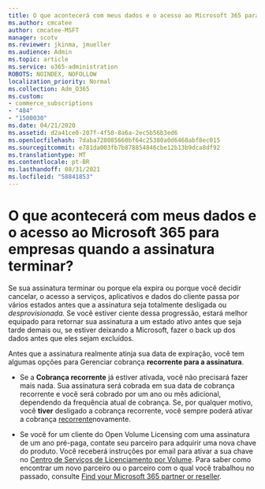 ```yaml
---
title: O que acontecerá com meus dados e o acesso ao Microsoft 365 para empresas quando a assinatura terminar?
ms.author: cmcatee
author: cmcatee-MSFT
manager: scotv
ms.reviewer: jkinma, jmueller
ms.audience: Admin
ms.topic: article
ms.service: o365-administration
ROBOTS: NOINDEX, NOFOLLOW
localization_priority: Normal
ms.collection: Adm_O365
ms.custom:
- commerce_subscriptions
- "484"
- "1500030"
ms.date: 04/21/2020
ms.assetid: d2a41ce0-207f-4f50-8a6a-2ec5b56b3ed6
ms.openlocfilehash: 7daba728085660bf64c25380a0d6468abf8ec015
ms.sourcegitcommit: e781da003fb7b878854846cbe12b13b9dca8df92
ms.translationtype: MT
ms.contentlocale: pt-BR
ms.lasthandoff: 08/31/2021
ms.locfileid: "58841853"
---
```

# <a name="what-happens-to-my-data-and-access-when-my-microsoft-365-for-business-subscription-ends"></a>O que acontecerá com meus dados e o acesso ao Microsoft 365 para empresas quando a assinatura terminar?

Se sua assinatura terminar ou porque ela expira ou porque você decidir cancelar, o acesso a serviços, aplicativos e dados do cliente passa por vários estados antes que a assinatura seja totalmente desligada ou *desprovisionada.* Se você estiver ciente dessa progressão, estará melhor equipado para retornar sua assinatura a um estado ativo antes que seja tarde demais ou, se estiver deixando a Microsoft, fazer o back up dos dados antes que eles sejam excluídos.
  
Antes que a assinatura realmente atinja sua data de expiração, você tem algumas opções para Gerenciar cobrança **recorrente para a assinatura**.
  
- Se a **Cobrança recorrente** já estiver ativada, você não precisará fazer mais nada. Sua assinatura será cobrada  em sua data de cobrança recorrente e você será cobrado por um ano ou mês adicional, dependendo da frequência atual de cobrança. Se, por qualquer motivo, você **tiver** desligado a cobrança recorrente, você sempre poderá ativar a cobrança [recorrente](https://docs.microsoft.com/microsoft-365/commerce/subscriptions/renew-your-subscription#turn-recurring-billing-off-or-on)novamente.

- Se você for um cliente do Open Volume Licensing com uma assinatura de um ano pré-paga, contate seu parceiro para adquirir uma nova chave do produto. Você receberá instruções por email para ativar a sua chave no [Centro de Serviços de Licenciamento por Volume](https://go.microsoft.com/fwlink/p/?LinkID=282016). Para saber como encontrar um novo parceiro ou o parceiro com o qual você trabalhou no passado, consulte [Find your Microsoft 365 partner or reseller](https://docs.microsoft.com/microsoft-365/admin/manage/find-your-partner-or-reseller).